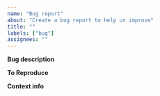 ```yaml
---
name: "Bug report"
about: "Create a bug report to help us improve"
title: ""
labels: ["bug"]
assignees: ""
---
```


<!-- Headscale is a multinational community across the globe. Our common language is English. Please consider raising the bug report in this language. -->

**Bug description**

<!-- A clear and concise description of what the bug is. Describe the expected bahavior
  and how it is currently different. If you are unsure if it is a bug, consider discussing
  it on our Discord server first. -->

**To Reproduce**

<!-- Steps to reproduce the behavior. -->

**Context info**

<!-- Please add relevant information about your system. For example:
- Version of headscale used
- Version of tailscale client
- OS (e.g. Linux, Mac, Cygwin, WSL, etc.) and version
- Kernel version
- The relevant config parameters you used
- Log output
-->
